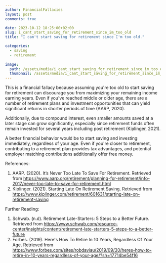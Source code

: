 ```yaml
---
author: FinancialFallacies
layout: post
comments: true

date: 2023-10-12 18:25:00+02:00  
slug: i_cant_start_saving_for_retirement_since_im_too_old
title: "I can't start saving for retirement since I'm too old."

categories:
  - saving
  - retirement
  
image:
  path: /assets/media/i_cant_start_saving_for_retirement_since_im_too_old.jpg
  thumbnail: /assets/media/i_cant_start_saving_for_retirement_since_im_too_old.jpg
---
```


This is a financial fallacy because assuming you're too old to start saving for retirement can discourage you from maximizing your remaining income earning years. Even if you've reached middle or older age, there are a number of retirement plans and investment opportunities that can yield significant returns in shorter periods of time (AARP, 2020).

Additionally, due to compound interest, even smaller amounts saved at a later stage can grow significantly, especially since retirement funds often remain invested for several years including post retirement (Kiplinger, 2021). 

A better financial behavior would be to start saving and investing immediately, regardless of your age. Even if you're closer to retirement, contributing to a retirement plan provides tax advantages, and potential employer matching contributions additionally offer free money.

References:
1. AARP. (2020). It’s Never Too Late To Save For Retirement. Retrieved from https://www.aarp.org/retirement/planning-for-retirement/info-2017/never-too-late-to-save-for-retirement.html
2. Kiplinger. (2021). Starting Late On Retirement Saving. Retrieved from https://www.kiplinger.com/retirement/601631/starting-late-on-retirement-saving

Further Reading:
1. Schwab. (n.d). Retirement Late-Starters: 5 Steps to a Better Future. Retrieved from https://www.schwab.com/resource-center/insights/content/retirement-late-starters-5-steps-to-a-better-future
2. Forbes. (2019). Here's How To Retire In 10 Years, Regardless Of Your Age. Retrieved from https://www.forbes.com/sites/robdaviau/2019/09/30/heres-how-to-retire-in-10-years-regardless-of-your-age/?sh=17714be54f16
